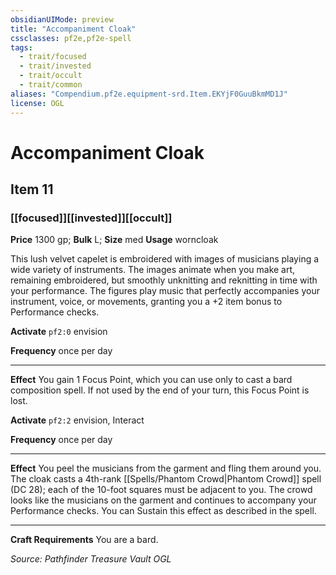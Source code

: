 ```yaml
---
obsidianUIMode: preview
title: "Accompaniment Cloak"
cssclasses: pf2e,pf2e-spell
tags:
  - trait/focused
  - trait/invested
  - trait/occult
  - trait/common
aliases: "Compendium.pf2e.equipment-srd.Item.EKYjF0GuuBkmMD1J"
license: OGL
---
```

# Accompaniment Cloak
## Item 11
### [[focused]][[invested]][[occult]]


**Price** 1300 gp; 
**Bulk** L; **Size** med
**Usage** worncloak

This lush velvet capelet is embroidered with images of musicians playing a wide variety of instruments. The images animate when you make art, remaining embroidered, but smoothly unknitting and reknitting in time with your performance. The figures play music that perfectly accompanies your instrument, voice, or movements, granting you a +2 item bonus to Performance checks.

**Activate** `pf2:0` envision

**Frequency** once per day

* * *

**Effect** You gain 1 Focus Point, which you can use only to cast a bard composition spell. If not used by the end of your turn, this Focus Point is lost.

**Activate** `pf2:2` envision, Interact

**Frequency** once per day

* * *

**Effect** You peel the musicians from the garment and fling them around you. The cloak casts a 4th-rank [[Spells/Phantom Crowd|Phantom Crowd]] spell (DC 28); each of the 10-foot squares must be adjacent to you. The crowd looks like the musicians on the garment and continues to accompany your Performance checks. You can Sustain this effect as described in the spell.

* * *

**Craft Requirements** You are a bard.

*Source: Pathfinder Treasure Vault*
*OGL*